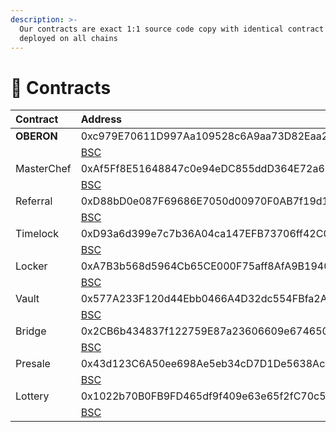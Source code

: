 ```yaml
---
description: >-
  Our contracts are exact 1:1 source code copy with identical contract addresses
  deployed on all chains
---
```


# 📑 Contracts

| Contract | Address |
| :--- | :--- |
| **OBERON** | 0xc979E70611D997Aa109528c6A9aa73D82Eaa2881 |
|  | [BSC](https://bscscan.com/address/0xc979E70611D997Aa109528c6A9aa73D82Eaa2881#code)     |     [Avalanche](https://cchain.explorer.avax.network/address/0xc979E70611D997Aa109528c6A9aa73D82Eaa2881/contracts)     |     [Heco](https://hecoinfo.com/address/0xc979E70611D997Aa109528c6A9aa73D82Eaa2881#code)     |     [Polygon](https://polygonscan.com/address/0xc979E70611D997Aa109528c6A9aa73D82Eaa2881#code)     |     [Fantom](https://ftmscan.com/address/0xc979E70611D997Aa109528c6A9aa73D82Eaa2881#code) |
| MasterChef | 0xAf5Ff8E51648847c0e94eDC855ddD364E72a66EF |
|  | [BSC](https://bscscan.com/address/0xAf5Ff8E51648847c0e94eDC855ddD364E72a66EF#code)     |     [Avalanche](https://cchain.explorer.avax.network/address/0xAf5Ff8E51648847c0e94eDC855ddD364E72a66EF/contracts)     |     [Heco](https://hecoinfo.com/address/0xAf5Ff8E51648847c0e94eDC855ddD364E72a66EF#code)     |     [Polygon](https://polygonscan.com/address/0xAf5Ff8E51648847c0e94eDC855ddD364E72a66EF#code)     |     [Fantom](https://ftmscan.com/address/0xAf5Ff8E51648847c0e94eDC855ddD364E72a66EF#code) |
| Referral | 0xD88bD0e087F69686E7050d00970F0AB7f19d1970 |
|  | [BSC](https://bscscan.com/address/0xD88bD0e087F69686E7050d00970F0AB7f19d1970#code)     |     [Avalanche](https://cchain.explorer.avax.network/address/0xD88bD0e087F69686E7050d00970F0AB7f19d1970/contracts)     |     [Heco](https://hecoinfo.com/address/0xD88bD0e087F69686E7050d00970F0AB7f19d1970#code)     |     [Polygon](https://polygonscan.com/address/0xD88bD0e087F69686E7050d00970F0AB7f19d1970#code)     |     [Fantom](https://ftmscan.com/address/0xD88bD0e087F69686E7050d00970F0AB7f19d1970#code) |
| Timelock | 0xD93a6d399e7c7b36A04ca147EFB73706ff42C090 |
|  | [BSC](https://bscscan.com/address/0xD93a6d399e7c7b36A04ca147EFB73706ff42C090#code)     |     [Avalanche](https://cchain.explorer.avax.network/address/0xD93a6d399e7c7b36A04ca147EFB73706ff42C090/contracts)     |     [Heco](https://hecoinfo.com/address/0xD93a6d399e7c7b36A04ca147EFB73706ff42C090#code)     |     [Polygon](https://polygonscan.com/address/0xD93a6d399e7c7b36A04ca147EFB73706ff42C090#code)     |     [Fantom](https://ftmscan.com/address/0xD93a6d399e7c7b36A04ca147EFB73706ff42C090#code) |
| Locker | 0xA7B3b568d5964Cb65CE000F75aff8AfA9B1940C2 |
|  | [BSC](https://bscscan.com/address/0xA7B3b568d5964Cb65CE000F75aff8AfA9B1940C2#code)     |     [Avalanche](https://cchain.explorer.avax.network/address/0xA7B3b568d5964Cb65CE000F75aff8AfA9B1940C2/contracts)     |     [Heco](https://hecoinfo.com/address/0xA7B3b568d5964Cb65CE000F75aff8AfA9B1940C2#code)     |     [Polygon](https://polygonscan.com/address/0xA7B3b568d5964Cb65CE000F75aff8AfA9B1940C2#code)     |     [Fantom](https://ftmscan.com/address/0xA7B3b568d5964Cb65CE000F75aff8AfA9B1940C2#code) |
| Vault | 0x577A233F120d44Ebb0466A4D32dc554FBfa2A4e8 |
|  | [BSC](https://bscscan.com/address/0x577A233F120d44Ebb0466A4D32dc554FBfa2A4e8#code)     |     [Avalanche](https://cchain.explorer.avax.network/address/0x577A233F120d44Ebb0466A4D32dc554FBfa2A4e8/contracts)     |     [Heco](https://hecoinfo.com/address/0x577A233F120d44Ebb0466A4D32dc554FBfa2A4e8#code)     |     [Polygon](https://polygonscan.com/address/0x577A233F120d44Ebb0466A4D32dc554FBfa2A4e8#code)     |     [Fantom](https://ftmscan.com/address/0x577A233F120d44Ebb0466A4D32dc554FBfa2A4e8#code) |
| Bridge | 0x2CB6b434837f122759E87a23606609e67465053C |
|  | [BSC](https://bscscan.com/address/0x2CB6b434837f122759E87a23606609e67465053C#code)     |     [Avalanche](https://cchain.explorer.avax.network/address/0x2CB6b434837f122759E87a23606609e67465053C/contracts)     |     [Heco](https://hecoinfo.com/address/0x2CB6b434837f122759E87a23606609e67465053C#code)     |     [Polygon](https://polygonscan.com/address/0x2CB6b434837f122759E87a23606609e67465053C#code)     |     [Fantom](https://ftmscan.com/address/0x2CB6b434837f122759E87a23606609e67465053C#code) |
| Presale | 0x43d123C6A50ee698Ae5eb34cD7D1De5638AcC939 |
|  | [BSC](https://bscscan.com/address/0x43d123C6A50ee698Ae5eb34cD7D1De5638AcC939#code)     |     [Avalanche](https://cchain.explorer.avax.network/address/0x43d123C6A50ee698Ae5eb34cD7D1De5638AcC939/contracts)     |     [Heco](https://hecoinfo.com/address/0x43d123C6A50ee698Ae5eb34cD7D1De5638AcC939#code)     |     [Polygon](https://polygonscan.com/address/0x43d123C6A50ee698Ae5eb34cD7D1De5638AcC939#code)     |     [Fantom](https://ftmscan.com/address/0x43d123C6A50ee698Ae5eb34cD7D1De5638AcC939#code) |
| Lottery | 0x1022b70B0FB9FD465df9f409e63e65f2fC70c56D |
|  | [BSC](https://bscscan.com/address/0x1022b70B0FB9FD465df9f409e63e65f2fC70c56D#code)     |     [Avalanche](https://cchain.explorer.avax.network/address/0x1022b70B0FB9FD465df9f409e63e65f2fC70c56D/contracts)     |     [Heco](https://hecoinfo.com/address/0x1022b70B0FB9FD465df9f409e63e65f2fC70c56D#code)     |     [Polygon](https://polygonscan.com/address/0x1022b70B0FB9FD465df9f409e63e65f2fC70c56D#code)     |     [Fantom](https://ftmscan.com/address/0x1022b70B0FB9FD465df9f409e63e65f2fC70c56D#code) |

